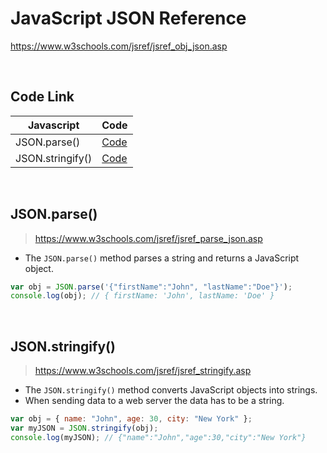 # JavaScript JSON Reference

https://www.w3schools.com/jsref/jsref_obj_json.asp

<br/>

## Code Link

| Javascript       | Code                                                                           |
| ---------------- | ------------------------------------------------------------------------------ |
| JSON.parse()     | [Code](https://github.com/armdnks/JS-Fundamentals/blob/main/json/parse.js)     |
| JSON.stringify() | [Code](https://github.com/armdnks/JS-Fundamentals/blob/main/json/stringify.js) |

<br/>

## JSON.parse()

> https://www.w3schools.com/jsref/jsref_parse_json.asp

- The `JSON.parse()` method parses a string and returns a JavaScript object.

```js
var obj = JSON.parse('{"firstName":"John", "lastName":"Doe"}');
console.log(obj); // { firstName: 'John', lastName: 'Doe' }
```

<br/>

## JSON.stringify()

> https://www.w3schools.com/jsref/jsref_stringify.asp

- The `JSON.stringify()` method converts JavaScript objects into strings.
- When sending data to a web server the data has to be a string.

```js
var obj = { name: "John", age: 30, city: "New York" };
var myJSON = JSON.stringify(obj);
console.log(myJSON); // {"name":"John","age":30,"city":"New York"}
```
